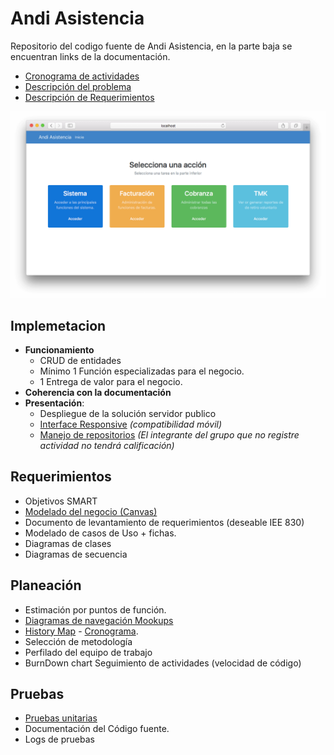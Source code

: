 # Andi Asistencia

Repositorio del codigo fuente de Andi Asistencia, en la parte baja se encuentran links de la documentación.

* [Cronograma de actividades](https://docs.google.com/document/d/14m6GY5nKakbwQHCX5ANURBFHd-0sPZAmuHOAJBfGJEQ/edit)
* [Descripción del problema](https://docs.google.com/document/d/1Ercx9ejdMEjbB_gYV-iGYD2tZHbScjrl-Ho8ZHp4GKw/edit)
* [Descripción de Requerimientos](https://docs.google.com/document/d/1KQsXBjPQv4HRcqJutRnLRDC6CHrLljyThoFt_WcD2E8/edit)

![Screenshot](https://raw.githubusercontent.com/ISWPOLI/andi-asistencia/master/screenshot.png)

## Implemetacion

* **Funcionamiento**
  * CRUD de entidades
  * Mínimo 1 Función especializadas para el negocio.
  * 1 Entrega de valor para el negocio.
* **Coherencia con la documentación**
* **Presentación**:
  * Despliegue de la solución servidor publico
  * [Interface Responsive](https://github.com/ISWPOLI/andi-asistencia/blob/master/app/views/home/index.html.erb) _(compatibilidad móvil)_
  * [Manejo de repositorios](https://github.com/ISWPOLI/andi-asistencia) _(El integrante del grupo que no registre actividad no tendrá calificación)_


## Requerimientos 

* Objetivos SMART
* [Modelado del negocio (Canvas)](https://drive.google.com/open?id=0B9uDbLG8dnf9LVVnOWhrVVhtcEE)
* Documento de levantamiento de requerimientos (deseable IEE 830)
* Modelado de casos de Uso + fichas.
* Diagramas de clases
* Diagramas de secuencia

## Planeación
* Estimación por puntos de función.
* [Diagramas de navegación Mookups](https://drive.google.com/open?id=0B9PsQjWzsUurbEdEdko4dzVhbmc)
* [History Map](https://drive.google.com/open?id=0B-SiTuU1detkVk9SaTZYUVZodkE) - [Cronograma](https://docs.google.com/document/d/14m6GY5nKakbwQHCX5ANURBFHd-0sPZAmuHOAJBfGJEQ/edit?usp=sharing).
* Selección de metodología 
* Perfilado del equipo de trabajo
* BurnDown chart Seguimiento de actividades (velocidad de código)

## Pruebas
* [Pruebas unitarias](https://github.com/ISWPOLI/andi-asistencia/blob/master/test/controllers/home_controller_test.rb)
* Documentación del Código fuente.
* Logs de pruebas



